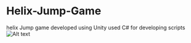 # Helix-Jump-Game
helix Jump game developed using Unity
used C# for developing scripts
![Alt text](C:\Users\bhavy\Pictures\Screenshots(106).jpg?raw=true "Screenshot")
